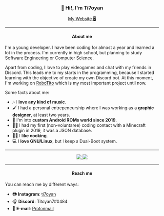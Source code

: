 <h3 align="center">👋 Hi!, I'm Ti7oyan</h3>

<p align="center">
  <a href="https://ti7oyan.github.io/" target="__blank">My Website 🖥</a>
</p>

---
<h4 align="center">About me</h4>
I'm a young developer. I have been coding for almost a year and learned a lot in the process. I'm currently in high school, but planning to study Software Engineering or Computer Science.  

Apart from coding, I love to play videogames and chat with my friends in Discord. This leads me to my starts in the programming, because I started learning with the objective of create my own Discord bot. At this moment, I'm working on [RoboTito](https://github.com/Ti7oyan/RoboTito) which is my most important project until now.  

Some facts about me:
- 🎶 I **love any kind of music**.
- 🖌 I had a personal entrepeneurship where I was working as a **graphic designer**, at least two years.
- 📱 I'm into **custom Android ROMs world since 2019**.
- 👨‍💻 I had my first (non-voluntaree) coding contact with a Minecraft plugin in 2019, it was a JSON database.
- 👨‍🍳 I **like cooking**.
- 💻 I **love GNU/Linux**, but I keep a Dual-Boot system.

---
<p align="center">
  <a href="https://github.com/anuraghazra/github-readme-stats">
    <img src="https://github-readme-stats.vercel.app/api?username=Ti7oyan&theme=dark&show_icons=true">
  </a>
  <a href="https://github.com/anuraghazra/github-readme-stats">
    <img src="https://github-readme-stats.vercel.app/api/top-langs/?username=Ti7oyan&theme=dark">
  </a>
</p>

---
<h4 align="center">Reach me</h4>

You can reach me by different ways:
- 📷 **Instagram**: [ti7oyan](https://instagram.com/ti7oyan)
- 🎧 **Discord**: Titoyan7#0484
- 📨 **E-mail**: [Protonmail](mailto:ticiano.morvan@protonmail.com)
